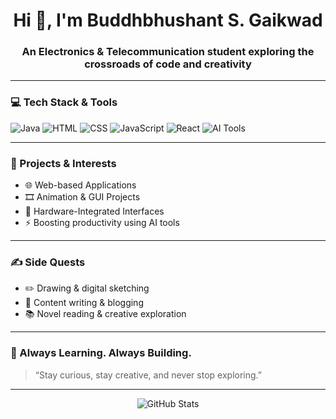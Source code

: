<h1 align="center">Hi 👋, I'm Buddhbhushant S. Gaikwad</h1>
<h3 align="center">An Electronics & Telecommunication student exploring the crossroads of code and creativity</h3>

---

### 💻 Tech Stack & Tools

![Java](https://img.shields.io/badge/Java-%23ED8B00.svg?style=for-the-badge&logo=java&logoColor=white)
![HTML](https://img.shields.io/badge/HTML5-%23E34F26.svg?style=for-the-badge&logo=html5&logoColor=white)
![CSS](https://img.shields.io/badge/CSS3-%231572B6.svg?style=for-the-badge&logo=css3&logoColor=white)
![JavaScript](https://img.shields.io/badge/JavaScript-%23F7DF1E.svg?style=for-the-badge&logo=javascript&logoColor=black)
![React](https://img.shields.io/badge/React-%2320232a.svg?style=for-the-badge&logo=react&logoColor=%2361DAFB)
![AI Tools](https://img.shields.io/badge/AI%20Tools-%234285F4.svg?style=for-the-badge&logo=OpenAI&logoColor=white)

---

### 🚀 Projects & Interests

- 🌐 Web-based Applications  
- 🎞️ Animation & GUI Projects  
- 🔌 Hardware-Integrated Interfaces  
- ⚡ Boosting productivity using AI tools  

---

### ✍️ Side Quests

- ✏️ Drawing & digital sketching  
- 📝 Content writing & blogging  
- 📚 Novel reading & creative exploration  

---

### 🌱 Always Learning. Always Building.

> “Stay curious, stay creative, and never stop exploring.”

---

<p align="center">
  <img src="https://github-readme-stats.vercel.app/api?username=Buddhbhushan-Gaikwad&show_icons=true&theme=tokyonight" alt="GitHub Stats" />
</p>


